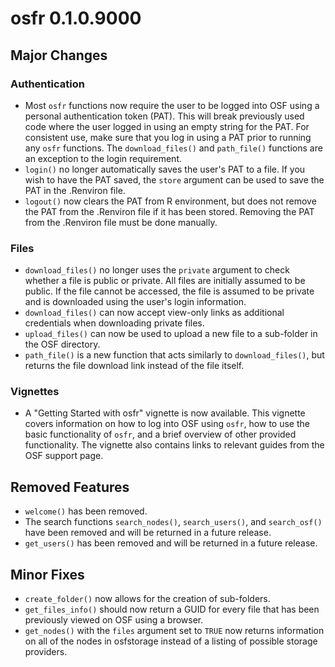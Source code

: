 # osfr 0.1.0.9000

## Major Changes

### Authentication

* Most `osfr` functions now require the user to be logged into OSF using 
a personal authentication token (PAT). This will break previously used code 
where the user logged in using an empty string for the PAT. For consistent use, 
make sure that you log in using a PAT prior to running any `osfr` functions. 
The `download_files()` and `path_file()` functions are an exception to the login 
requirement.
* `login()` no longer automatically saves the user's PAT to a file. If you wish 
to have the PAT saved, the `store` argument can be used to save the PAT in the 
.Renviron file.
* `logout()` now clears the PAT from R environment, but does not remove the PAT 
from the .Renviron file if it has been stored. Removing the PAT from the 
.Renviron file must be done manually.

### Files

* `download_files()` no longer uses the `private` argument to check whether a 
file is public or private. All files are initially assumed to be public. If the 
file cannot be accessed, the file is assumed to be private and is downloaded 
using the user's login information.
* `download_files()` can now accept view-only links as additional credentials 
when downloading private files.
* `upload_files()` can now be used to upload a new file to a sub-folder in the 
OSF directory.
* `path_file()` is a new function that acts similarly to `download_files()`, but 
returns the file download link instead of the file itself.

### Vignettes

* A "Getting Started with osfr" vignette is now available. This vignette covers 
information on how to log into OSF using `osfr`, how to use the basic 
functionality of `osfr`, and a brief overview of other provided functionality. 
The vignette also contains links to relevant guides from the OSF support page.

## Removed Features

* `welcome()` has been removed.
* The search functions `search_nodes()`, `search_users()`, and `search_osf()` 
have been removed and will be returned in a future release.
* `get_users()` has been removed and will be returned in a future release.

## Minor Fixes

* `create_folder()` now allows for the creation of sub-folders. 
* `get_files_info()` should now return a GUID for every file that has been 
previously viewed on OSF using a browser.
* `get_nodes()` with the `files` argument set to `TRUE` now returns information 
on all of the nodes in osfstorage instead of a listing of possible storage 
providers.
